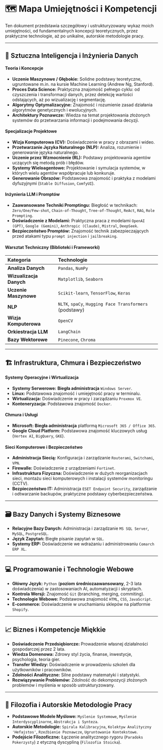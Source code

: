 # 🗺️ Mapa Umiejętności i Kompetencji

Ten dokument przedstawia szczegółowy i ustrukturyzowany wykaz moich umiejętności, od fundamentalnych koncepcji teoretycznych, przez praktyczne technologie, aż po unikalne, autorskie metodologie pracy.

---

## 🧠 Sztuczna Inteligencja i Inżynieria Danych

#### Teoria i Koncepcje
* **Uczenie Maszynowe / Głębokie:** Solidne podstawy teoretyczne, ugruntowane m.in. na kursie Machine Learning (Andrew Ng, Stanford).
* **Proces Data Science:** Praktyczna znajomość pełnego cyklu: od czyszczenia i transformacji danych, przez detekcję wartości odstających, aż po wizualizację i segmentację.
* **Algorytmy Optymalizacyjne:** Znajomość i rozumienie zasad działania algorytmów genetycznych i ewolucyjnych.
* **Architektury Poznawcze:** Wiedza na temat projektowania złożonych systemów do przetwarzania informacji i podejmowania decyzji.

#### Specjalizacje Projektowe
* **Wizja Komputerowa (CV):** Doświadczenie w pracy z obrazami i wideo.
* **Przetwarzanie Języka Naturalnego (NLP):** Analiza, rozumienie i generowanie języka naturalnego.
* **Uczenie przez Wzmocnienie (RL):** Podstawy projektowania agentów uczących się metodą prób i błędów.
* **Systemy Wieloagentowe:** Projektowanie i symulacja systemów, w których wielu agentów współpracuje lub konkuruje.
* **Generowanie Obrazów:** Podstawowa znajomość i praktyka z modelami dyfuzyjnymi (`Stable Diffusion`, `ComfyUI`).

#### Inżynieria LLM i Promptów
* **Zaawansowane Techniki Promptingu:** Biegłość w technikach: `Zero/One/Few-shot`, `Chain-of-Thought`, `Tree-of-Thought`, `ReAct`, `RAG`, `Role Prompting`.
* **Doświadczenie z Modelami:** Praktyczna praca z modelami `OpenAI (GPT)`, `Google (Gemini)`, `Anthropic (Claude)`, `Mistral`, `DeepSeek`.
* **Bezpieczeństwo Promptów:** Znajomość technik zabezpieczających przed atakami typu `prompt injection` i `jailbreaking`.

#### Warsztat Techniczny (Biblioteki i Frameworki)
| Kategoria | Technologie |
| :--- | :--- |
| **Analiza Danych** | `Pandas`, `NumPy` |
| **Wizualizacja Danych** | `Matplotlib`, `Seaborn` |
| **Uczenie Maszynowe** | `Scikit-learn`, `TensorFlow`, `Keras` |
| **NLP** | `NLTK`, `spaCy`, `Hugging Face Transformers` (podstawy) |
| **Wizja Komputerowa** | `OpenCV` |
| **Orkiestracja LLM**| `LangChain` |
| **Bazy Wektorowe** | `Pinecone`, `Chroma` |

---

## 🏗️ Infrastruktura, Chmura i Bezpieczeństwo

#### Systemy Operacyjne i Wirtualizacja
* **Systemy Serwerowe:** **Biegła administracja** `Windows Server`.
* **Linux:** Podstawowa znajomość i umiejętność pracy w terminalu.
* **Wirtualizacja:** Doświadczenie w pracy i zarządzaniu `Proxmox VE`.
* **Konteneryzacja:** Podstawowa znajomość `Docker`.

#### Chmura i Usługi
* **Microsoft:** **Biegła administracja** platformą `Microsoft 365 / Office 365`.
* **Google Cloud Platform:** Podstawowa znajomość kluczowych usług (`Vertex AI`, `BigQuery`, `GKE`).

#### Sieci Komputerowe i Bezpieczeństwo
* **Administracja Siecią:** Konfiguracja i zarządzanie `Routerami`, `Switchami`, `VPN`.
* **Firewalle:** Doświadczenie z urządzeniami `Fortinet`.
* **Infrastruktura Fizyczna:** Doświadczenie w dużych reorganizacjach sieci, montażu sieci komputerowych i instalacji systemów monitoringu (CCTV).
* **Bezpieczeństwo IT:** Administracja `ESET Endpoint Security`, zarządzanie i odtwarzanie backupów, praktyczne podstawy cyberbezpieczeństwa.

---

## 🗃️ Bazy Danych i Systemy Biznesowe

* **Relacyjne Bazy Danych:** Administracja i zarządzanie `MS SQL Server`, `MySQL`, `PostgreSQL`.
* **Język Zapytań:** Biegłe pisanie zapytań w `SQL`.
* **Systemy ERP:** Doświadczenie we wdrażaniu i administrowaniu `Comarch ERP XL`.

---

## 💻 Programowanie i Technologie Webowe

* **Główny Język:** `Python` (**poziom średniozaawansowany**, 2-3 lata doświadczenia) w zastosowaniach AI, automatyzacji i skryptach.
* **Kontrola Wersji:** Znajomość `Git` (branching, merging, commiting).
* **Technologie Webowe:** Podstawowa znajomość `HTML`, `CSS`, `JavaScript`.
* **E-commerce:** Doświadczenie w uruchamianiu sklepów na platformie `Shopify`.

---

## 📈 Biznes i Kompetencje Miękkie

* **Doświadczenie Przedsiębiorcze:** Prowadzenie własnej działalności gospodarczej przez 2 lata.
* **Wiedza Domenowa:** Zdrowy styl życia, finanse, inwestycje, psychologia, teoria gier.
* **Transfer Wiedzy:** Doświadczenie w prowadzeniu szkoleń dla użytkowników i pracowników.
* **Zdolności Analityczne:** Silne podstawy matematyki i statystyki.
* **Rozwiązywanie Problemów:** Zdolność do dekompozycji złożonych problemów i myślenia w sposób ustrukturyzowany.

---

## 🧭 Filozofia i Autorskie Metodologie Pracy

* **Podstawowe Modele Myślowe:** `Myślenie Systemowe`, `Myślenie Interdyscyplinarne`, `Abstrakcja i Synteza`.
* **Autorskie Metodologie:** `Spirala Kalibracyjna`, `Kolektyw Analityczny 'Hefajstos'`, `Rzeźbienie Poznawcze`, `Ugruntowanie Kontekstowe`.
* **Podejście Filozoficzne:** Łączenie analitycznego rygoru (`Paradoks Pokerzysty`) z etyczną dyscypliną (`Filozofia Stoicka`).
